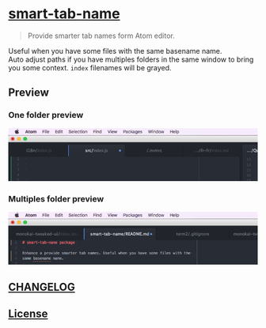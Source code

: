 # [smart-tab-name](https://atom.io/packages/smart-tab-name)

> Provide smarter tab names form Atom editor.

Useful when you have some files with the same basename name.  
Auto adjust paths if you have multiples folders in the same window to bring
you some context.
`index` filenames will be grayed.

## Preview

### One folder preview

![screenshot](https://github.com/MoOx/atom-smart-tab-name/raw/master/screenshots/one-folder.png)

### Multiples folder preview

![screenshot](https://github.com/MoOx/atom-smart-tab-name/raw/master/screenshots/multiples-folders.png)

## [CHANGELOG](CHANGELOG.md)

## [License](LICENSE.md)
